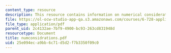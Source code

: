```yaml
---
content_type: resource
description: This resource contains information on numerical considerations.
file: https://ol-ocw-studio-app-qa.s3.amazonaws.com/courses/6-728-applied-quantum-and-statistical-physics-fall-2006/25e094eca9bb6c71d5d2f7b3350f09c0_numconsidrations.pdf
file_type: application/pdf
parent_uid: 2c4132ae-7bf9-4900-bc93-263cd831948d
resourcetype: Document
title: numconsidrations.pdf
uid: 25e094ec-a9bb-6c71-d5d2-f7b3350f09c0
---
```

